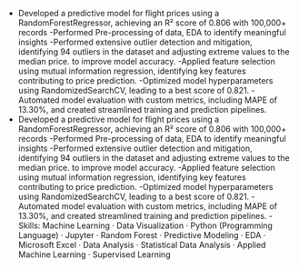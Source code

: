 
- Developed a predictive model for flight prices using a RandomForestRegressor, achieving an R² score of 0.806 with 100,000+ records
-Performed Pre-processing of data, EDA to identify meaningful insights 
-Performed extensive outlier detection and mitigation, identifying 94 outliers in the dataset and adjusting extreme values to the median price. to improve model accuracy.
-Applied feature selection using mutual information regression, identifying key features contributing to price prediction.
-Optimized model hyperparameters using RandomizedSearchCV, leading to a best score of 0.821.
-Automated model evaluation with custom metrics, including MAPE of 13.30%, and created streamlined training and prediction pipelines.
- Developed a predictive model for flight prices using a RandomForestRegressor, achieving an R² score of 0.806 with 100,000+ records -Performed Pre-processing of data, EDA to identify meaningful insights -Performed extensive outlier detection and mitigation, identifying 94 outliers in the dataset and adjusting extreme values to the median price. to improve model accuracy. -Applied feature selection using mutual information regression, identifying key features contributing to price prediction. -Optimized model hyperparameters using RandomizedSearchCV, leading to a best score of 0.821. -Automated model evaluation with custom metrics, including MAPE of 13.30%, and created streamlined training and prediction pipelines.
-Skills: Machine Learning · Data Visualization · Python (Programming Language) · Jupyter · Random Forest · Predictive Modeling · EDA · Microsoft Excel · Data Analysis · Statistical Data Analysis · Applied Machine Learning · Supervised Learning

